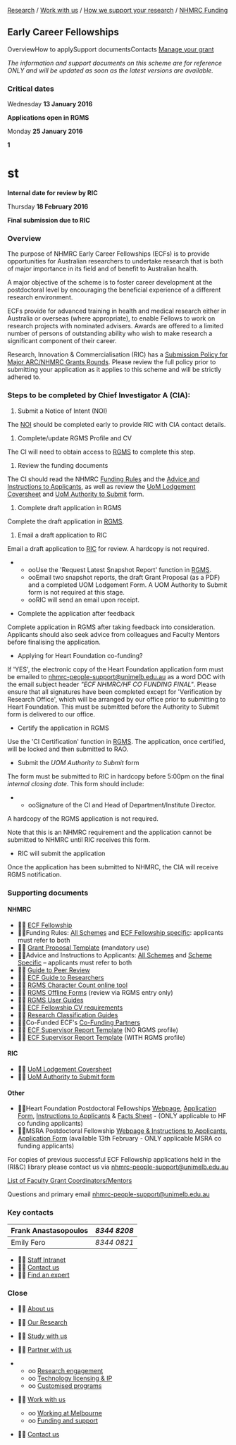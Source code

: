 [Research](http://research.unimelb.edu.au/index.html#home) / [Work with us](http://research.unimelb.edu.au/index.html#work) / [How we support your research](http://research.unimelb.edu.au/how-we-support.html) / [NHMRC Funding](http://research.unimelb.edu.au/funding/nhmrc/scheme-list.html)

## Early Career Fellowships

OverviewHow to applySupport documentsContacts [Manage your grant](http://research.unimelb.edu.au/funding/nhmrc/manage-your-grant.html)

_The information and support documents on this scheme are for reference ONLY and will be updated as soon as the latest versions are available._

### **Critical dates**

Wednesday **13 January 2016**

**Applications open in RGMS**

Monday **25 January 2016**

**1**

# st
**Internal date for review by RIC**

Thursday **18 February 2016**

**Final submission due to RIC**

### **Overview**

The purpose of NHMRC Early Career Fellowships (ECFs) is to provide opportunities for Australian researchers to undertake research that is both of major importance in its field and of benefit to Australian health.

A major objective of the scheme is to foster career development at the postdoctoral level by encouraging the beneficial experience of a different research environment.

ECFs provide for advanced training in health and medical research either in Australia or overseas (where appropriate), to enable Fellows to work on research projects with nominated advisers. Awards are offered to a limited number of persons of outstanding ability who wish to make research a significant component of their career.

Research, Innovation & Commercialisation (RIC) has a [Submission Policy for Major ARC/NHMRC Grants Rounds](http://research.unimelb.edu.au/funding/submission-policy-major-grant-rounds.html). Please review the full policy prior to submitting your application as it applies to this scheme and will be strictly adhered to.

### **Steps to be completed by Chief Investigator A (CIA):**

1. Submit a Notice of Intent (NOI)

The [NOI](http://noi.mro.unimelb.edu.au/) should be completed early to provide RIC with CIA contact details.

1. Complete/update RGMS Profile and CV

The CI will need to obtain access to [RGMS](http://www.rgms.nhmrc.gov.au/) to complete this step.

1. Review the funding documents

The CI should read the NHMRC [Funding Rules](http://www.nhmrc.gov.au/book/nhmrc-funding-rules-2015/early-career-fellowships) and the [Advice and Instructions to Applicants](http://www.nhmrc.gov.au/book/nhmrc-advice-and-instructions-applicants-2015/early-career-fellowships), as well as review the [UoM Lodgement Coversheet](http://research.unimelb.edu.au/funding/docs/nhmrc_ecf_lodgement_form_v3.docm) and [UoM Authority to Submit](http://research.unimelb.edu.au/funding/docs/nhmrc_ecf_2016_authoritytosubmit_v2_doc.docm) form.

1. Complete draft application in RGMS

Complete the draft application in [RGMS](http://www.rgms.nhmrc.gov.au/).

1. Email a draft application to RIC

Email a draft application to [RIC](mailto:nhmrc-people-support@unimelb.edu.au) for review. A hardcopy is not required.

-
  - ooUse the 'Request Latest Snapshot Report' function in [RGMS](http://www.rgms.nhmrc.gov.au/).
  - ooEmail two snapshot reports, the draft Grant Proposal (as a PDF) and a completed UOM Lodgement Form. A UOM Authority to Submit form is not required at this stage.
  - ooRIC will send an email upon receipt.

- Complete the application after feedback

Complete application in RGMS after taking feedback into consideration. Applicants should also seek advice from colleagues and Faculty Mentors before finalising the application.

- Applying for Heart Foundation co-funding?

If 'YES', the electronic copy of the Heart Foundation application form must be emailed to [nhmrc-people-support@unimelb.edu.au](mailto:nhmrc-people-support@unimelb.edu.au) as a word DOC with the email subject header _"ECF NHMRC/HF CO FUNDING FINAL"_. Please ensure that all signatures have been completed except for 'Verification by Research Office', which will be arranged by our office prior to submitting to Heart Foundation. This must be submitted before the Authority to Submit form is delivered to our office.

- Certify the application in RGMS

Use the 'CI Certification' function in [RGMS](http://www.rgms.nhmrc.gov.au/). The application, once certified, will be locked and then submitted to RAO.

- Submit the _UOM Authority to Submit_ form

The form must be submitted to RIC in hardcopy before 5:00pm on the final _internal closing date_. This form should include:

-
  - ooSignature of the CI and Head of Department/Institute Director.

A hardcopy of the RGMS application is not required.

Note that this is an NHMRC requirement and the application cannot be submitted to NHMRC until RIC receives this form.

- RIC will submit the application

Once the application has been submitted to NHMRC, the CIA will receive RGMS notification.

### **Supporting documents**

#### **NHMRC**

-  [ECF Fellowship](http://www.nhmrc.gov.au/grants-funding/apply-funding/early-career-fellowships)
- Funding Rules: [All Schemes](http://www.nhmrc.gov.au/book/nhmrc-funding-rules-2015) and [ECF Fellowship specific](http://www.nhmrc.gov.au/book/early-career-fellowships-scheme-specific-funding-rules-funding-commencing-2016): applicants must refer to both
-  [Grant Proposal Template](http://www.nhmrc.gov.au/_files_nhmrc/file/grants/apply/fellowships/2015/grant_proposal_template_ecf_funding_commencing_2016.doc) (mandatory use)
- Advice and Instructions to Applicants: [All Schemes](http://www.nhmrc.gov.au/book/nhmrc-advice-and-instructions-applicants-2015) and [Scheme Specific](http://www.nhmrc.gov.au/book/early-career-fellowships-scheme-specific-advice-and-instructions-applicants) – applicants must refer to both
-  [Guide to Peer Review](http://www.nhmrc.gov.au/book/guide-nhmrc-peer-review-2015-0)
-  [ECF Guide to Researchers](http://www.nhmrc.gov.au/_files_nhmrc/file/grants/apply/fellowships/ecf_guide_for_researchers_141114.pdf)
-  [RGMS Character Count online tool](http://www.nhmrc.gov.au/_files_nhmrc/rgms_charcount/rgms_char_count.html?utm_medium=email&utm_campaign=NHMRC+Research+Tracker+-+6+February+2015&utm_content=NHMRC+Research+Tracker+-+6+February+2015+CID_18f41afa614855d6a629096152b72f52&utm_source=Mailbuild&utm_term=NHMRC%20website)
-  [RGMS Offline Forms](http://www.nhmrc.gov.au/grants-funding/research-grants-management-system-rgms) (review via RGMS entry only)
-  [RGMS User Guides](http://www.nhmrc.gov.au/grants-funding/research-grants-management-system-rgms/rgms-training-program)
-  [ECF Fellowship CV requirements](http://www.nhmrc.gov.au/book/nhmrc-advice-and-instructions-applicants-2015/1-cv-requirements-1)
-  [Research Classification Guides](http://www.nhmrc.gov.au/grants-funding/policy/australian-standard-research-classifications-and-nhmrc-research-keywords-and-p)
- Co-Funded ECF's [Co-Funding Partners](http://www.nhmrc.gov.au/_files_nhmrc/file/grants/apply/fellowships/2015/early_career_fellowships_co_funding_partners_2015.pdf)
-  [ECF Supervisor Report Template](http://www.nhmrc.gov.au/_files_nhmrc/file/grants/apply/fellowships/2015/ecf_supervisor_referee_report_template_without_rgms_profile_150202.doc) (NO RGMS profile)
-  [ECF Supervisor Report Template](http://www.nhmrc.gov.au/_files_nhmrc/file/grants/apply/fellowships/2015/ecf_supervisor_referee_report_template_with_rgms_profile_150202.doc) (WITH RGMS profile)

#### **RIC**

-  [UoM Lodgement Coversheet](http://research.unimelb.edu.au/funding/docs/nhmrc_ecf_lodgement_form_v3.docm)
-  [UoM Authority to Submit form](http://research.unimelb.edu.au/funding/docs/nhmrc_ecf_2016_authoritytosubmit_v2_doc.docm)

#### **Other**

- Heart Foundation Postdoctoral Fellowships [Webpage](http://www.heartfoundation.org.au/research/funding/Pages/postdoctoral-fellowships.aspx), [Application Form](http://www.heartfoundation.org.au/SiteCollectionDocuments/HF_PdF_Application_Form_2015.doc), [Instructions to Applicants](http://www.heartfoundation.org.au/SiteCollectionDocuments/HF_PdF_Instructions_2015.pdf) & [Facts Sheet](http://www.heartfoundation.org.au/SiteCollectionDocuments/HF_Factsheet_postdoctoral%20fellowship_090113.pdf) -      (ONLY applicable to HF co funding applicants)
- MSRA Postdoctoral Fellowship [Webpage & Instructions to Applicants](http://www.msra.org.au/fellowships), [Application Form](http://www.msra.org.au/fellowships) (available 13th February - ONLY applicable MSRA co funding applicants)

For copies of previous successful ECF Fellowship applications held in the (RI&C) library please contact us via [nhmrc-people-support@unimelb.edu.au](mailto:nhmrc-people-support@unimelb.edu.au)

[List of Faculty Grant Coordinators/Mentors](http://research.unimelb.edu.au/funding/faculty-grant-coordinators.html)

Questions and primary email [nhmrc-people-support@unimelb.edu.au](mailto:nhmrc-people-support@unimelb.edu.au)

### **Key contacts**

| Frank Anastasopoulos | _8344 8208_ |
| --- | --- |
| Emily Fero | _8344 0821_ |

-  [Staff Intranet](https://staff.unimelb.edu.au/research)
-  [Contact us](http://research.unimelb.edu.au/contact-us.html)
-  [Find an expert](http://findanexpert.unimelb.edu.au/)

### **Close**

-  [About us](http://research.unimelb.edu.au/index.html#home)
-  [Our Research](http://research.unimelb.edu.au/index.html#places)
-  [Study with us](http://research.unimelb.edu.au/index.html#study)
-  [Partner with us](http://research.unimelb.edu.au/)

-
  - oo [Research engagement](http://research.unimelb.edu.au/partner/research-engagement.html)
  - oo [Technology licensing & IP](http://research.unimelb.edu.au/partner/technology-licensing.html)
  - oo [Customised programs](http://research.unimelb.edu.au/partner/programs.html)

-  [Work with us](http://research.unimelb.edu.au/)
  - oo [Working at Melbourne](http://research.unimelb.edu.au/index.html#work)
  - oo [Funding and support](http://research.unimelb.edu.au/how-we-support.html)

-  [Contact us](http://research.unimelb.edu.au/contact-us.html)